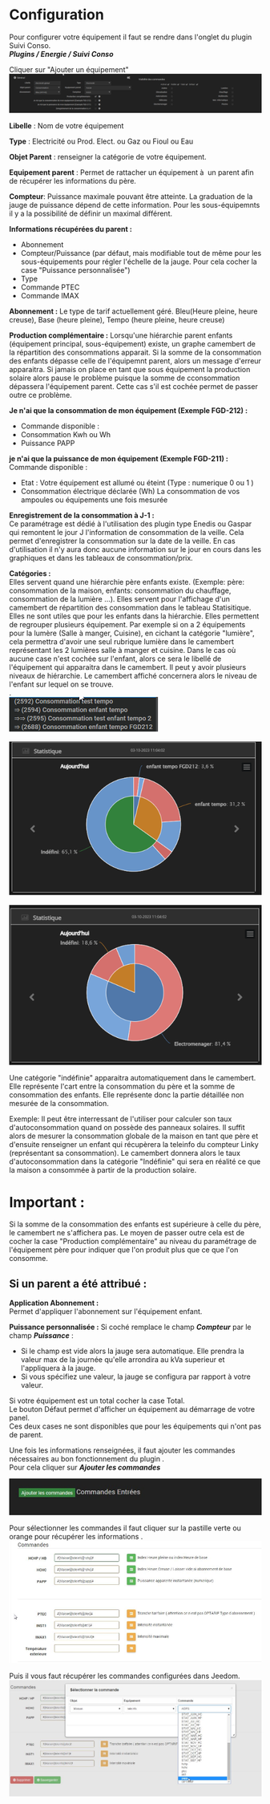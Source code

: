 # Configuration

Pour configurer votre équipement il faut se rendre dans l'onglet du plugin Suivi Conso.<br>
_**Plugins / Energie / Suivi Conso**_ <br>

Cliquer sur "Ajouter un équipement" <br>
![ecq](../images/ecq.png)



**Libelle** : Nom de votre équipement <br>

**Type** : Electricité ou Prod. Elect. ou Gaz ou Fioul ou Eau<br>

**Objet Parent** : renseigner la catégorie de votre équipement. <br>

**Equipement parent** : Permet de rattacher un équipement à  un parent afin de récupérer les informations du père. <br>

**Compteur**: Puissance maximale pouvant être atteinte. La graduation de la jauge de puissance dépend de cette information. Pour les sous-équipemnts il y a la possibilité de définir un maximal différent.

**Informations récupérées du parent :**
 - Abonnement
 - Compteur/Puissance (par défaut, mais modifiable tout de même pour les sous-équipements pour régler l'échelle de la jauge. Pour cela cocher la case "Puissance personnalisée")
 - Type
 - Commande PTEC
 - Commande IMAX

**Abonnement :** Le type de tarif actuellement géré. Bleu(Heure pleine, heure creuse), Base (heure pleine), Tempo (heure pleine, heure creuse) <br>

**Production complémentaire :** Lorsqu'une hiérarchie parent enfants (équipement principal, sous-équipement) existe, un graphe camembert de la répartition des consommations apparait. Si la somme de la consommation des enfants dépasse celle de l'équipemnt parent, alors un message d'erreur apparaitra. Si jamais on place en tant que sous équipement la production solaire alors pause le problème puisque la somme de cconsommation dépassera l'équipement parent. Cette cas s'il est cochée permet de passer outre ce problème.<br>

**Je n'ai que la consommation de mon équipement (Exemple FGD-212)  :** <br>
 - Commande disponible : <br>
 - Consommation Kwh ou Wh <br>
 - Puissance PAPP

**je n'ai que la puissance de mon équipement (Exemple FGD-211) :** <br>
Commande disponible : <br>
 - Etat : Votre équipement est allumé ou éteint (Type : numerique 0 ou 1 ) <br>
 - Consommation électrique déclarée  (Wh) La consommation de vos ampoules ou équipements une fois mesurée

**Enregistrement de la consommation à J-1 :** <br>
 Ce paramétrage est dédié à l'utilisation des plugin type Enedis ou Gaspar qui remontent le jour J l'information de consommation de la veille. Cela permet d'enregistrer la consommation sur la date de la veille. En cas d'utilisation il n'y aura donc aucune information sur le jour en cours dans les graphiques et dans les tableaux de consommation/prix.

**Catégories :** <br>
 Elles servent quand une hiérarchie père enfants existe. (Exemple: père: consommation de la maison, enfants: consommation du chauffage, consommation de la lumière ...). Elles servent pour l'affichage d'un camembert de répartition des consommation dans le tableau Statisitique. Elles ne sont utiles que pour les enfants dans la hiérarchie. Elles permettent de regrouper plusieurs équipement. Par exemple si on a 2 équipements pour la lumère (Salle à manger, Cuisine), en cichant la catégorie "lumière", cela permettra d'avoir une seul rubrique lumière dans le camembert représentant les 2 lumières salle à manger et cuisine.
 Dans le cas où aucune case n'est cochée sur l'enfant, alors ce sera le libellé de l'équipement qui apparaitra dans le camembert.
 Il peut y avoir plusieurs niveaux de hiérarchie. Le camembert affiché concernera alors le niveau de l'enfant sur lequel on se trouve.<br>.<br>
 ![Hierarchie](../images/Hierarchie.png)<br><br>
 ![Statistique_fils](../images/Statistique_fils.png)<br><br>
 ![Statistique_petit_fils](../images/Statistique_petit_fils.png)<br>

 Une catégorie "indéfinie" apparaitra automatiquement dans le camembert. Elle représente l'cart entre la consommation du père et la somme de consommation des enfants. Elle représente donc la partie détaillée non mesurée de la consommation.

 Exemple: Il peut être interressant de l'utiliser pour calculer son taux d'autoconsommation quand on possède des panneaux solaires. Il suffit alors de mesurer la consommation globale de la maison en tant que père et d'ensuite renseigner un enfant qui récupèrera la teleinfo du compteur Linky (représentant sa consommation). Le camembert donnera alors le taux d'autoconsommation dans la catégorie "Indéfinie" qui sera en réalité ce que la maison a consommée à partir de la production solaire.

# Important :
 Si la somme de la consommation des enfants est supérieure à celle du père, le camembert ne s'affichera pas. Le moyen de passer outre cela est de cocher la case "Production complémentaire" au niveau du paramétrage de l'équipement père pour indiquer que l'on produit plus que ce que l'on consomme.


## Si un parent a été attribué :

 **Application Abonnement :**<br>
 Permet d'appliquer l'abonnement sur l'équipement enfant.<br>

 **Puissance personnalisée :**
 Si coché remplace le champ _**Compteur**_ par le champ _**Puissance**_ :
 - Si le champ est vide alors la jauge sera automatique. Elle prendra la valeur max de la journée qu'elle arrondira au kVa superieur et l'appliquera à la jauge.
 - Si vous spécifiez une valeur, la jauge se configura par rapport à votre valeur.


Si votre équipement est un total cocher la case Total. <br>
Le bouton Défaut permet d'afficher un équipement au démarrage de votre panel.<br>
Ces deux cases ne sont disponibles que pour les équipements qui n'ont pas de parent.<br>

Une fois les informations renseignées, il faut ajouter les commandes nécessaires au bon fonctionnement du plugin . <br>
Pour cela cliquer sur _**Ajouter les commandes**_ <br>

![add_cmd](../images/add_cmd.jpg)


Pour sélectionner les commandes il faut cliquer sur la pastille verte ou orange pour récupérer les informations . <br>
![configuration](../images/configuration.jpg)



Puis il vous faut récupérer les commandes configurées dans Jeedom. <br>
![commandes](../images/commandes.jpg)
